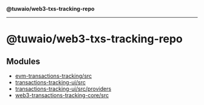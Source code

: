 **@tuwaio/web3-txs-tracking-repo**

***

# @tuwaio/web3-txs-tracking-repo

## Modules

- [evm-transactions-tracking/src](evm-transactions-tracking/src/README.md)
- [transactions-tracking-ui/src](transactions-tracking-ui/src/README.md)
- [transactions-tracking-ui/src/providers](transactions-tracking-ui/src/providers/README.md)
- [web3-transactions-tracking-core/src](web3-transactions-tracking-core/src/README.md)

